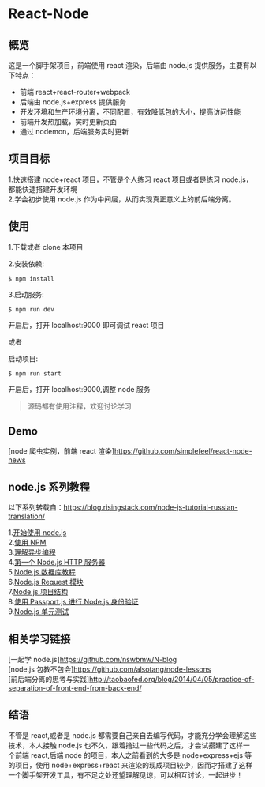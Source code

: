 # React-Node

## 概览

这是一个脚手架项目，前端使用 react 渲染，后端由 node.js 提供服务，主要有以下特点：

* 前端 react+react-router+webpack
* 后端由 node.js+express 提供服务
* 开发环境和生产环境分离，不同配置，有效降低包的大小，提高访问性能
* 前端开发热加载，实时更新页面
* 通过 nodemon，后端服务实时更新

## 项目目标

1.快速搭建 node+react 项目，不管是个人练习 react 项目或者是练习 node.js，都能快速搭建开发环境<br/> 2.学会初步使用 node.js 作为中间层，从而实现真正意义上的前后端分离。

## 使用

1.下载或者 clone 本项目

2.安装依赖:

```
$ npm install
```

3.启动服务:

```
$ npm run dev
```

开启后，打开 localhost:9000 即可调试 react 项目

或者

启动项目:

```
$ npm run start
```

开启后，打开 localhost:9000,调整 node 服务

> 源码都有使用注释，欢迎讨论学习

## Demo

[node 爬虫实例，前端 react 渲染]https://github.com/simplefeel/react-node-news

## node.js 系列教程

以下系列转载自：<https://blog.risingstack.com/node-js-tutorial-russian-translation/>

1.[开始使用 node.js](http://www.zcfy.cc/article/node-hero-getting-started-with-node-js-tutorial-risingstack-1748.html)</br> 2.[使用 NPM](http://www.zcfy.cc/article/node-hero-using-npm-tutorial-risingstack-1749.html?t=newl)</br> 3.[理解异步编程](http://www.zcfy.cc/article/node-hero-understanding-async-programming-in-node-js-1759.html)</br> 4.[第一个 Node.js HTTP 服务器](http://www.zcfy.cc/article/node-hero-your-first-node-js-http-server-risingstack-1750.html)</br> 5.[Node.js 数据库教程](http://www.zcfy.cc/article/node-hero-node-js-database-tutorial-risingstack-1751.html)</br> 6.[Node.js Request 模块](hhttps://segmentfault.com/a/1190000010964387)</br> 7.[Node.js 项目结构](http://www.zcfy.cc/article/node-hero-node-js-project-structure-tutorial-risingstack-1756.html?t=new)</br> 8.[使用 Passport.js 进行 Node.js 身份验证](https://segmentfault.com/a/1190000010964445)</br> 9.[Node.js 单元测试](https://segmentfault.com/a/1190000010964487)</br>

## 相关学习链接

[一起学 node.js]https://github.com/nswbmw/N-blog</br>
[node.js 包教不包会]https://github.com/alsotang/node-lessons<br/>
[前后端分离的思考与实践]http://taobaofed.org/blog/2014/04/05/practice-of-separation-of-front-end-from-back-end/

## 结语

不管是 react,或者是 node.js 都需要自己亲自去编写代码，才能充分学会理解这些技术，本人接触 node.js 也不久，跟着撸过一些代码之后，才尝试搭建了这样一个前端 react,后端 node 的项目，本人之前看到的大多是 node+express+ejs 等的项目，使用 node+express+react 来渲染的现成项目较少，因而才搭建了这样一个脚手架开发工具，有不足之处还望理解见谅，可以相互讨论，一起进步！
